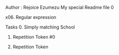 Author : Rejoice Ezumezu
My special Readme file 0

x06. Regular expression

Tasks
0. Simply matching School

1. Repetition Token #0

2. Repetition Token
